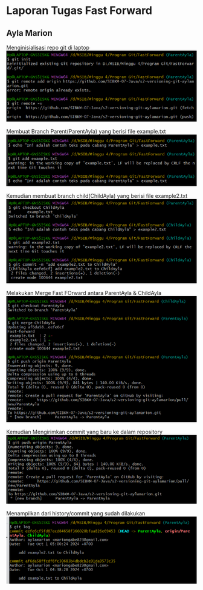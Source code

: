 #  **Laporan Tugas Fast Forward**
## Ayla Marion

Menginisialisasi repo git di laptop
![alt text](image.png)

Membuat Branch Parent(ParentAyla) yang berisi file example.txt
![alt text](image-1.png)

Kemudian membuat branch child(ChildAyla) yang berisi file example2.txt
![alt text](image-2.png)

Melakukan Merge Fast FOrward antara ParentAyla & ChildAyla
![alt text](image-3.png)

Kemudian Mengirimkan commit yang baru ke dalam repository
![alt text](image-4.png)

Menampilkan dari history/commit yang sudah dilakukan
![alt text](image-5.png)